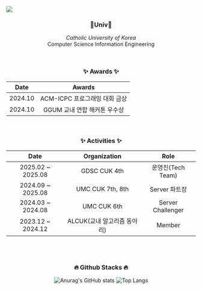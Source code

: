 <img src="https://capsule-render.vercel.app/api?type=slice&color=30A9DE&height=60&section=header" />

<div align=center>
  

<h3 align="center">🏫Univ🏫</h3>
<p align="center">
  <i>Catholic University of Korea</i>
  <br/>
  Computer Science Information Engineering
</p>
</div>


<br>

<div align=center>
  
### ✨ Awards ✨
  
|Date|Awards|
|:-:|:-:|
|2024.10|ACM-ICPC 프로그래밍 대회 금상|
|2024.10|GGUM 교내 연합 해커톤 우수상|

</div>

<br>


<div align=center>
  
### ✨ Activities ✨
  
|Date|Organization|Role|
|:-:|:-:|:-:|
|2025.02 ~ 2025.08 |GDSC CUK 4th|운영진(Tech Team)|
|2024.09 ~ 2025.08|UMC CUK 7th, 8th|Server 파트장|
|2024.03 ~ 2024.08|UMC CUK 6th|Server Challenger|
|2023.12 ~ 2024.12|ALCUK(교내 알고리즘 동아리)|Member|


</div>

<br><br>

<div align=center>
  
### 🔥 Github Stacks 🔥
  
![Anurag's GitHub stats](https://github-readme-stats.vercel.app/api?username=parkmineum&show_icons=true&theme=radical)
![Top Langs](https://github-readme-stats.vercel.app/api/top-langs/?username=parkmineum&theme=radical&layout=compact&hide=python)

</div>

